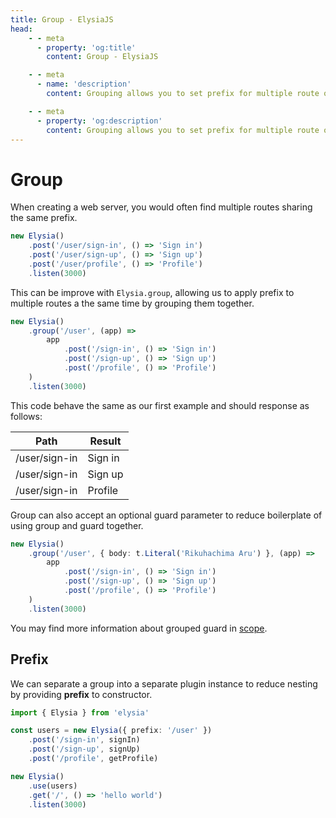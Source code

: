 ```yaml
---
title: Group - ElysiaJS
head:
    - - meta
      - property: 'og:title'
        content: Group - ElysiaJS

    - - meta
      - name: 'description'
        content: Grouping allows you to set prefix for multiple route once, with ".group". Suppose you have many paths with the same prefix instead of writing many same prefixes, you can group them using a single ".group" method

    - - meta
      - property: 'og:description'
        content: Grouping allows you to set prefix for multiple route once, with ".group". Suppose you have many paths with the same prefix instead of writing many same prefixes, you can group them using a single ".group" method
---
```


# Group

When creating a web server, you would often find multiple routes sharing the same prefix.

```typescript
new Elysia()
    .post('/user/sign-in', () => 'Sign in')
    .post('/user/sign-up', () => 'Sign up')
    .post('/user/profile', () => 'Profile')
    .listen(3000)
```

This can be improve with `Elysia.group`, allowing us to apply prefix to multiple routes a the same time by grouping them together.

```typescript
new Elysia()
    .group('/user', (app) =>
        app
            .post('/sign-in', () => 'Sign in')
            .post('/sign-up', () => 'Sign up')
            .post('/profile', () => 'Profile')
    )
    .listen(3000)
```

This code behave the same as our first example and should response as follows:

| Path     | Result  |
| -------- | ------- |
| /user/sign-in | Sign in |
| /user/sign-in | Sign up |
| /user/sign-in | Profile |

Group can also accept an optional guard parameter to reduce boilerplate of using group and guard together.

```typescript
new Elysia()
    .group('/user', { body: t.Literal('Rikuhachima Aru') }, (app) =>
        app
            .post('/sign-in', () => 'Sign in')
            .post('/sign-up', () => 'Sign up')
            .post('/profile', () => 'Profile')
    )
    .listen(3000)
```

You may find more information about grouped guard in [scope](/essential/scope.html).

## Prefix

We can separate a group into a separate plugin instance to reduce nesting by providing **prefix** to constructor.

```typescript
import { Elysia } from 'elysia'

const users = new Elysia({ prefix: '/user' })
    .post('/sign-in', signIn)
    .post('/sign-up', signUp)
    .post('/profile', getProfile)

new Elysia()
    .use(users)
    .get('/', () => 'hello world')
    .listen(3000)
```
